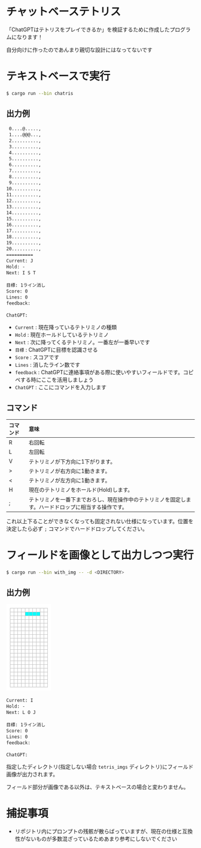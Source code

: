 # チャットベーステトリス

「ChatGPTはテトリスをプレイできるか」を検証するために作成したプログラムになります！

自分向けに作ったのであんまり親切な設計にはなってないです

# テキストベースで実行

```bash
$ cargo run --bin chatris
```

## 出力例

```plaintext
 0....@.....,
 1....@@@...,
 2..........,
 3..........,
 4..........,
 5..........,
 6..........,
 7..........,
 8..........,
 9..........,
10..........,
11..........,
12..........,
13..........,
14..........,
15..........,
16..........,
17..........,
18..........,
19..........,
20..........,
==========
Current: J
Hold: -
Next: I S T

目標: 1ライン消し
Score: 0
Lines: 0
feedback: 

ChatGPT: 
```

- `Current` : 現在降っているテトリミノの種類
- `Hold` : 現在ホールドしているテトリミノ
- `Next` : 次に降ってくるテトリミノ。一番左が一番早いです
- `目標` : ChatGPTに目標を認識させる
- `Score` : スコアです
- `Lines` : 消したライン数です
- `feedback` : ChatGPTに連絡事項がある際に使いやすいフィールドです。コピペする時にここを活用しましょう
- `ChatGPT` : ここにコマンドを入力します

## コマンド

|コマンド|意味|
|:-------|:---|
|R|右回転|
|L|左回転|
|V|テトリミノが下方向に1下がります。|
|>|テトリミノが右方向に1動きます。|
|<|テトリミノが左方向に1動きます。|
|H|現在のテトリミノをホールド(Hold)します。|
|;|テトリミノを一番下までおろし、現在操作中のテトリミノを固定します。ハードドロップに相当する操作です。|

これ以上下ることができなくなっても固定されない仕様になっています。位置を決定したら必ず `;` コマンドでハードドロップしてください。

# フィールドを画像として出力しつつ実行

```bash
$ cargo run --bin with_img -- -d <DIRECTORY>
```

## 出力例

![field.png](.github/field.png)

```plaintext
Current: I
Hold: -
Next: L O J

目標: 1ライン消し
Score: 0
Lines: 0
feedback: 

ChatGPT: 
```

指定したディレクトリ(指定しない場合 `tetris_imgs` ディレクトリ)にフィールド画像が出力されます。

フィールド部分が画像である以外は、テキストベースの場合と変わりません。

# 捕捉事項

- リポジトリ内にプロンプトの残骸が散らばっていますが、現在の仕様と互換性がないものが多数混ざっているためあまり参考にしないでください